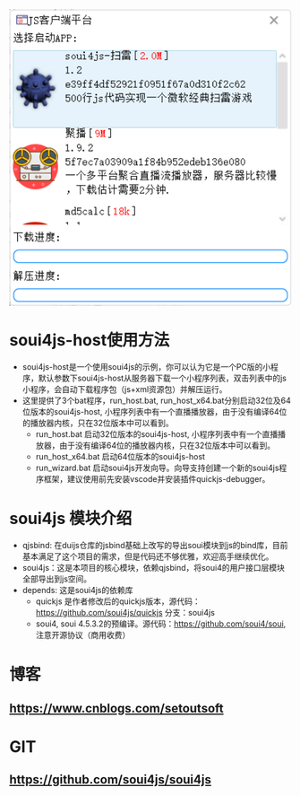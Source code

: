 <img align="center" width=600 src="./doc/snapshot.png" />

# soui4js-host使用方法
+ soui4js-host是一个使用soui4js的示例，你可以认为它是一个PC版的小程序，默认参数下soui4js-host从服务器下载一个小程序列表，双击列表中的js小程序，会自动下载程序包（js+xml资源包）并解压运行。
+ 这里提供了3个bat程序，run_host.bat, run_host_x64.bat分别启动32位及64位版本的soui4js-host, 小程序列表中有一个直播播放器，由于没有编译64位的播放器内核，只在32位版本中可以看到。
	- run_host.bat 启动32位版本的soui4js-host, 小程序列表中有一个直播播放器，由于没有编译64位的播放器内核，只在32位版本中可以看到。
	- run_host_x64.bat 启动64位版本的soui4js-host
	- run_wizard.bat 启动soui4js开发向导。向导支持创建一个新的soui4js程序框架，建议使用前先安装vscode并安装插件quickjs-debugger。

# soui4js 模块介绍
+ qjsbind: 在duijs仓库的jsbind基础上改写的导出soui模块到js的bind库，目前基本满足了这个项目的需求，但是代码还不够优雅，欢迎高手继续优化。
+ soui4js：这是本项目的核心模块，依赖qjsbind，将soui4的用户接口层模块全部导出到js空间。
+ depends: 这是soui4js的依赖库
	* quickjs 是作者修改后的quickjs版本，源代码：https://github.com/soui4js/quickjs 分支：soui4js
	* soui4,  soui 4.5.3.2的预编译。源代码：https://github.com/soui4/soui, 注意开源协议（商用收费）

# 博客
## https://www.cnblogs.com/setoutsoft

# GIT
## https://github.com/soui4js/soui4js
